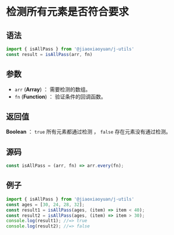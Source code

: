 

# 检测所有元素是否符合要求

## 语法

```js
import { isAllPass } from '@jiaoxiaoyuan/j-utils'
const result = isAllPass(arr, fn)
```

## 参数

- `arr` (**Array**) ： 需要检测的数组。
- `fn` (**Function**) ： 验证条件的回调函数。

## 返回值


**Boolean** ：  `true` 所有元素都通过检测 ， `false` 存在元素没有通过检测。


## 源码

```js
const isAllPass = (arr, fn) => arr.every(fn);
```

## 例子


```js
import { isAllPass } from '@jiaoxiaoyuan/j-utils'
const ages = [30, 24, 28, 32];
const result1 = isAllPass(ages, (item) => item < 40);
const result2 = isAllPass(ages, (item) => item > 30);
console.log(result1); //=> true
console.log(result2); //=> false
```